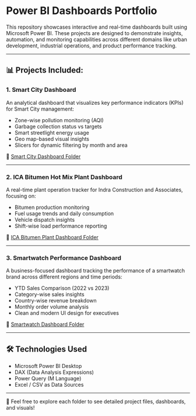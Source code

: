 # Power BI Dashboards Portfolio

This repository showcases interactive and real-time dashboards built using Microsoft Power BI. These projects are designed to demonstrate insights, automation, and monitoring capabilities across different domains like urban development, industrial operations, and product performance tracking.

---

## 📊 Projects Included:

### 1. Smart City Dashboard
An analytical dashboard that visualizes key performance indicators (KPIs) for Smart City management:
- Zone-wise pollution monitoring (AQI)
- Garbage collection status vs targets
- Smart streetlight energy usage
- Geo map-based visual insights
- Slicers for dynamic filtering by month and area

📁 [Smart City Dashboard Folder](./Smart-City-Dashboard)

---

### 2. ICA Bitumen Hot Mix Plant Dashboard
A real-time plant operation tracker for Indra Construction and Associates, focusing on:
- Bitumen production monitoring
- Fuel usage trends and daily consumption
- Vehicle dispatch insights
- Shift-wise load performance reporting

📁 [ICA Bitumen Plant Dashboard Folder](./ICA-Hot-Mix-Plant-Dashboard) 

---

### 3. Smartwatch Performance Dashboard
A business-focused dashboard tracking the performance of a smartwatch brand across different regions and time periods:
- YTD Sales Comparison (2022 vs 2023)
- Category-wise sales insights
- Country-wise revenue breakdown
- Monthly order volume analysis
- Clean and modern UI design for executives

📁 [Smartwatch Dashboard Folder](./Smartwatch-Performance-Dashboard)

---

## 🛠 Technologies Used
- Microsoft Power BI Desktop  
- DAX (Data Analysis Expressions)  
- Power Query (M Language)  
- Excel / CSV as Data Sources  

---

🔗 Feel free to explore each folder to see detailed project files, dashboards, and visuals!

